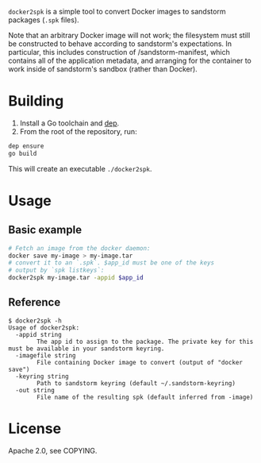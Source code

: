 `docker2spk` is a simple tool to convert Docker images to sandstorm
packages (`.spk` files).

Note that an arbitrary Docker image will not work; the filesystem must
still be constructed to behave according to sandstorm's expectations. In
particular, this includes construction of /sandstorm-manifest, which
contains all of the application metadata, and arranging for the
container to work inside of sandstorm's sandbox (rather than Docker).

# Building

1. Install a Go toolchain and [dep][dep].
2. From the root of the repository, run:

```sh
dep ensure
go build
```

This will create an executable `./docker2spk`.

# Usage

## Basic example

```sh
# Fetch an image from the docker daemon:
docker save my-image > my-image.tar
# convert it to an `.spk`. $app_id must be one of the keys
# output by `spk listkeys`:
docker2spk my-image.tar -appid $app_id
```

## Reference

```
$ docker2spk -h
Usage of docker2spk:
  -appid string
    	The app id to assign to the package. The private key for this must be available in your sandstorm keyring.
  -imagefile string
    	File containing Docker image to convert (output of "docker save")
  -keyring string
    	Path to sandstorm keyring (default ~/.sandstorm-keyring)
  -out string
    	File name of the resulting spk (default inferred from -image)
```

# License

Apache 2.0, see COPYING.

[dep]: https://github.com/golang/dep

